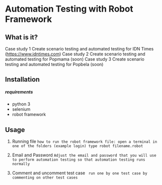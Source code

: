 # Automation Testing with Robot Framework

## What is it?
Case study 1
Create scenario testing and automated testing for IDN Times (https://www.idntimes.com)
Case study 2
Create scenario testing and automated testing for Popmama (soon)
Case study 3
Create scenario testing and automated testing for Popbela (soon)

## Installation

##### requirements
- python 3
- selenium
- robot framework

## Usage
1. Running file
` how to run the robot framework file: open a terminal in one of the folders (example login) type robot filename.robot `

2. Email and Password
` Adjust the email and password that you will use to perform automation testing so that automation testing runs normally `

3. Comment and uncomment test case
` run one by one test case by commenting on other test cases`

